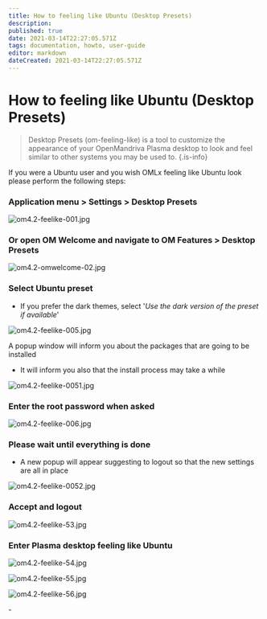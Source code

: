 ```yaml
---
title: How to feeling like Ubuntu (Desktop Presets)
description: 
published: true
date: 2021-03-14T22:27:05.571Z
tags: documentation, howto, user-guide
editor: markdown
dateCreated: 2021-03-14T22:27:05.571Z
---
```


# How to feeling like Ubuntu (Desktop Presets)
> Desktop Presets (om-feeling-like) is a tool to customize the appearance of your OpenMandriva Plasma desktop to look and feel similar to other systems you may be used to.
{.is-info}

If you were a Ubuntu user and you wish OMLx feeling like Ubuntu look please perform the following steps:

### Application menu > Settings > Desktop Presets

![om4.2-feelike-001.jpg](/images/om4.2-feelike-001.jpg)

### Or open OM Welcome and navigate to OM Features > Desktop Presets

![om4.2-omwelcome-02.jpg](/images/om4.2-omwelcome-02.jpg)

### Select Ubuntu preset
- If you prefer the dark themes, select '*Use the dark version of the preset if available*'

![om4.2-feelike-005.jpg](/images/om4.2-feelike-005.jpg)

A popup window will inform you about the packages that are going to be installed
- It will inform you also that the install process may take a while

![om4.2-feelike-0051.jpg](/images/om4.2-feelike-0051.jpg)

### Enter the root password when asked

![om4.2-feelike-006.jpg](/images/om4.2-feelike-006.jpg)

### Please wait until everything is done
- A new popup will appear suggesting to logout so that the new settings are all in place

![om4.2-feelike-0052.jpg](/images/om4.2-feelike-0052.jpg)

### Accept and logout

![om4.2-feelike-53.jpg](/images/om4.2-feelike-0053.jpg)

### Enter Plasma desktop feeling like Ubuntu

![om4.2-feelike-54.jpg](/images/om4.2-feelike-0054.jpg)

![om4.2-feelike-55.jpg](/images/om4.2-feelike-0055.jpg)

![om4.2-feelike-56.jpg](/images/om4.2-feelike-0056.jpg)

\- 
